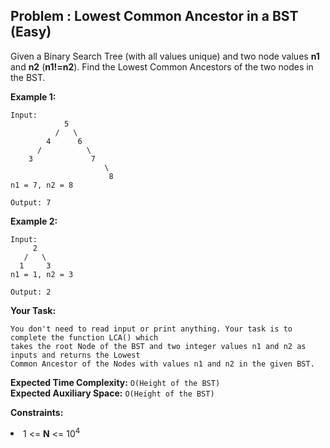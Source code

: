 ## Problem : Lowest Common Ancestor in a BST (Easy)
Given a Binary Search Tree (with all values unique) and two node values **n1** and **n2** (**n1!=n2**). Find the Lowest Common Ancestors of the two nodes in the BST.

**Example 1:**
```
Input:
            5
          /   \
        4      6
      /          \
    3             7
                     \
                      8
n1 = 7, n2 = 8

Output: 7
```

**Example 2:**
```
Input:
     2
   /   \
  1     3
n1 = 1, n2 = 3

Output: 2
```

**Your Task:**
```
You don't need to read input or print anything. Your task is to complete the function LCA() which
takes the root Node of the BST and two integer values n1 and n2 as inputs and returns the Lowest
Common Ancestor of the Nodes with values n1 and n2 in the given BST. 
```

**Expected Time Complexity:** ```O(Height of the BST)```<br>
**Expected Auxiliary Space:** ```O(Height of the BST)```

**Constraints:**
<li>1 <= <b>N</b> <= 10<sup>4</sup></li>